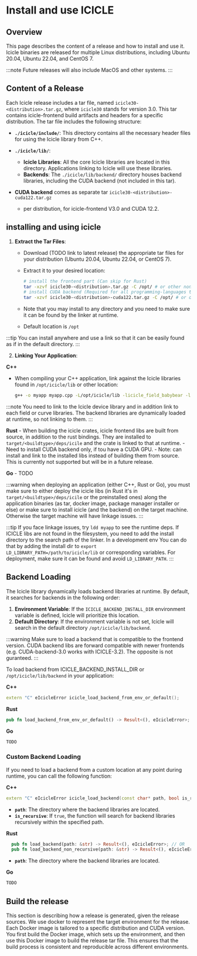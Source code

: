 
# Install and use ICICLE

## Overview

This page describes the content of a release and how to install and use it.
Icicle binaries are released for multiple Linux distributions, including Ubuntu 20.04, Ubuntu 22.04, and CentOS 7.

:::note
Future releases will also include MacOS and other systems.
:::

## Content of a Release

Each Icicle release includes a tar file, named `icicle30-<distribution>.tar.gz`, where `icicle30` stands for version 3.0. This tar contains icicle-frontend build artifacts  and headers for a specific distribution. The tar file includes the following structure:

- **`./icicle/include/`**: This directory contains all the necessary header files for using the Icicle library from C++.
- **`./icicle/lib/`**:
  - **Icicle Libraries**: All the core Icicle libraries are located in this directory. Applications linking to Icicle will use these libraries.
  - **Backends**: The `./icicle/lib/backend/` directory houses backend libraries, including the CUDA backend (not included in this tar).

- **CUDA backend** comes as separate tar `icicle30-<distribution>-cuda122.tar.gz`
  - per distribution, for icicle-frontend V3.0 and CUDA 12.2.

## installing and using icicle

1. **Extract the Tar Files**:
   - Download (TODO link to latest release) the appropriate tar files for your distribution (Ubuntu 20.04, Ubuntu 22.04, or CentOS 7).
   - Extract it to your desired location:
     ```bash
     # install the frontend part (Can skip for Rust)
     tar -xzvf icicle30-<distribution>.tar.gz -C /opt/ # or other non-default install directory
     # install CUDA backend (Required for all programming-languages that want to use CUDA backend)
     tar -xzvf icicle30-<distribution>-cuda122.tar.gz -C /opt/ # or other non-default install directory
     ```

    - Note that you may install to any directory and you need to make sure it can be found by the linker at runtime.
    - Default location is `/opt`
  
:::tip
You can install anywhere and use a link so that it can be easily found as if in the default directory.
:::

2. **Linking Your Application**:
   
  **C++**
   - When compiling your C++ application, link against the Icicle libraries found in `/opt/icicle/lib` or other location:
     ```bash
     g++ -o myapp myapp.cpp -L/opt/icicle/lib -licicle_field_babybear -licicle_curve_bn254
     ```

    
  :::note
  You need to link to the Icicle device library and in addition link to each field or curve libraries. The backend libraries are dynamically loaded at runtime, so not linking to them.
  :::

  **Rust**
     - When building the icicle crates, icicle frontend libs are built from source, in addition to the rust bindings. They are installed to `target/<buildtype>/deps/icile` and the crate is linked to that at runtime.
     - Need to install CUDA backend only, if tou have a CUDA GPU.
     - Note: can install and link to the installed libs instead of building them from source. This is currently not supported but will be in a future release.

  **Go** - TODO

:::warning when deploying an application (either C++, Rust or Go), you must make sure to either deploy the icicle libs (in Rust it's in `target/<buildtype>/deps/icile` or the preinstalled ones) along the application binaries (as tar, docker image, package manager installer or else) or make sure to install icicle (and the backend) on the target machine. Otherwise the target machine will have linkage issues.
:::

:::tip
If you face linkage issues, try `ldd myapp` to see the runtime deps. If ICICLE libs are not found in the filesystem, you need to add the install directory to the search path of the linker. In a development env You can do that by adding the install dir to `export LD_LIBRARY_PATH=/path/to/icicle/lib` or corresponding variables. For deployment, make sure it can be found and avoid `LD_LIBRARY_PATH`.
:::

## Backend Loading

The Icicle library dynamically loads backend libraries at runtime. By default, it searches for backends in the following order:

1. **Environment Variable**: If the `ICICLE_BACKEND_INSTALL_DIR` environment variable is defined, Icicle will prioritize this location.
2. **Default Directory**: If the environment variable is not set, Icicle will search in the default directory `/opt/icicle/lib/backend`.

:::warning
Make sure to load a backend that is compatible to the frontend version. CUDA backend libs are forward compatible with newer frontends (e.g. CUDA-backend-3.0 works with ICICLE-3.2). The opposite is not guranteed.
:::

To load backend from ICICLE_BACKEND_INSTALL_DIR or `/opt/icicle/lib/backend` in your application:

**C++**
```cpp
extern "C" eIcicleError icicle_load_backend_from_env_or_default();
```
**Rust**
```rust
pub fn load_backend_from_env_or_default() -> Result<(), eIcicleError>;
```
**Go**
```go
TODO
```

### Custom Backend Loading

If you need to load a backend from a custom location at any point during runtime, you can call the following function:

**C++**
```cpp
extern "C" eIcicleError icicle_load_backend(const char* path, bool is_recursive);
```
- **`path`**: The directory where the backend libraries are located.
- **`is_recursive`**: If `true`, the function will search for backend libraries recursively within the specified path.

**Rust**
```rust
  pub fn load_backend(path: &str) -> Result<(), eIcicleError>; // OR
  pub fn load_backend_non_recursive(path: &str) -> Result<(), eIcicleError>;
```
- **`path`**: The directory where the backend libraries are located.

**Go**
```go
TODO
```
## Build the release

This section is describing how a release is generated, given the release sources.
We use docker to represent the target environment for the release. Each Docker image is tailored to a specific distribution and CUDA version. You first build the Docker image, which sets up the environment, and then use this Docker image to build the release tar file. This ensures that the build process is consistent and reproducible across different environments.
